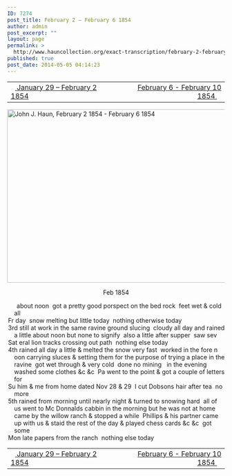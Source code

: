```yaml
---
ID: 7274
post_title: February 2 – February 6 1854
author: admin
post_excerpt: ""
layout: page
permalink: >
  http://www.hauncollection.org/exact-transcription/february-2-february-6-1854-2/
published: true
post_date: 2014-05-05 04:14:23
---
```

<table style="width: 100%;" align="center">
<tbody>
<tr>
<td width="50%"><a href="http://www.hauncollection.org/version-2/version-ii-series-i/january-29-february-2-1854/"><img src="https://lh3.googleusercontent.com/-EFJpxxNiPNw/VqgtWBCZrMI/AAAAAAAAAFU/WfY4lPFWWkg/s800-Ic42/Soeb-Plain-Arrows-8-10px.png" alt="" width="10" height="10" /> January 29 – February 2 1854</a></td>
<td style="text-align: right;"><a href="http://www.hauncollection.org/version-2/version-ii-series-i/february-6-february-10-1854/"> February 6 - February 10 1854 <img src="https://lh3.googleusercontent.com/-67k0cYlpXHw/VqgtWKz1MXI/AAAAAAAAAFU/k9PW_Piyurk/s800-Ic42/Soeb-Plain-Arrows-5-10px.png" alt="" width="10" height="10" /></a></td>
</tr>
</tbody>
</table>
<a href="http://www.hauncollection.org/wp-content/uploads/John Haun/JJH_008_February 2 1854 - February 6 1854.JPG" target="_blank" rel="noopener noreferrer"><img class="alignnone wp-image-2238 size-large" src="http://www.hauncollection.org/wp-content/uploads/John Haun/JJH_008_February 2 1854 - February 6 1854-1024x682.jpg" alt="John J. Haun, February 2 1854 - February 6 1854" width="604" height="402" /></a>
<p style="text-align: center;">Feb 1854</p>

<div style="text-indent: -1em; padding-left: 16px;"><span style="color: #ffffff;">. </span>   about noon  got a pretty good porspect on the bed rock  feet wet &amp; cold all</div>
<div style="text-indent: -1em; padding-left: 16px;">Fr day  snow melting but little today  nothing otherwise today</div>
<div style="text-indent: -1em; padding-left: 16px;">3rd still at work in the same ravine ground slucing  cloudy all day and rained a
little about noon but none to signify  also a little after supper  saw sev</div>
<div style="text-indent: -1em; padding-left: 16px;">Sat eral lion tracks crossing out path  nothing else today</div>
<div style="text-indent: -1em; padding-left: 16px;">4th rained all day a little &amp; melted the snow very fast  worked in the fore
n oon carrying sluces &amp; setting them for the purpose of trying a place in
the ravine  got wet through &amp; very cold  done no mining   in the evening
washed some clothes &amp;c &amp;c  Pa went to the point &amp; got a couple of letters for</div>
<div style="text-indent: -1em; padding-left: 16px;">Su him &amp; me from home dated Nov 28 &amp; 29  I cut Dobsons hair after tea  no more</div>
<div style="text-indent: -1em; padding-left: 16px;">5th rained from morning until nearly night &amp; turned to snowing hard  all of us
went to Mc Donnalds cabbin in the morning but he was not at home
came by the willow ranch &amp; stopped a while  Phillips &amp; his partner came
up with us &amp; staid the rest of the day &amp; played chess cards &amp;c &amp;c  got some</div>
<div style="text-indent: -1em; padding-left: 16px;">Mon late papers from the ranch  nothing else today</div>
<div style="text-indent: -1em; padding-left: 16px;"></div>
<table style="width: 100%;" align="center">
<tbody>
<tr>
<td width="50%"><a href="http://www.hauncollection.org/version-2/version-ii-series-i/january-29-february-2-1854/"><img src="https://lh3.googleusercontent.com/-EFJpxxNiPNw/VqgtWBCZrMI/AAAAAAAAAFU/WfY4lPFWWkg/s800-Ic42/Soeb-Plain-Arrows-8-10px.png" alt="" width="10" height="10" /> January 29 – February 2 1854</a></td>
<td style="text-align: right;"><a href="http://www.hauncollection.org/version-2/version-ii-series-i/february-6-february-10-1854/"> February 6 - February 10 1854 <img src="https://lh3.googleusercontent.com/-67k0cYlpXHw/VqgtWKz1MXI/AAAAAAAAAFU/k9PW_Piyurk/s800-Ic42/Soeb-Plain-Arrows-5-10px.png" alt="" width="10" height="10" /></a></td>
</tr>
</tbody>
</table>